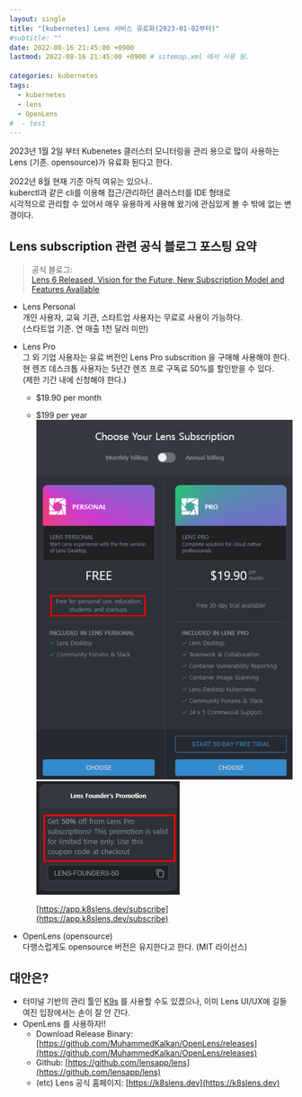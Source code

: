 ```yaml
---
layout: single
title: "[kubernetes] Lens 서비스 유료화(2023-01-02부터)"
#subtitle: ""
date: 2022-08-16 21:45:00 +0900
lastmod: 2022-08-16 21:45:00 +0900 # sitemap.xml 에서 사용 됨. 

categories: kubernetes
tags:
  - kubernetes
  - lens
  - OpenLens
#  - test
---
```


2023년 1월 2일 부터  Kubenetes 클러스터 모니터링을 관리 용으로 많이 사용하는 Lens (기존. opensource)가 유료화 된다고 한다.

2022년 8월 현재 기준 아직 여유는 있으나..  
kuberctl과 같은 cli를 이용해 접근/관리하던 클러스터를 IDE 형태로  
시각적으로 관리할 수 있어서 매우 유용하게 사용해 왔기에 관심있게 볼 수 밖에 없는 변경이다.



## Lens **subscription** 관련 공식 블로그 포스팅 요약

> 공식 블로그:   
> [Lens 6 Released, Vision for the Future, New Subscription Model and Features Available](https://medium.com/k8slens/lens-6-released-vision-for-the-future-new-subscription-model-and-features-available-628ff21fe14a)

- Lens Personal  
  개인 사용자, 교육 기관, 스타트업 사용자는 무료로 사용이 가능하다.  
  (스타트업 기준. 연 매출 1천 달러 미만)

- Lens Pro  
  그 외 기업 사용자는 유료 버전인 Lens Pro subscrition 을 구매해 사용해야 한다.  
  현 렌즈 데스크톱 사용자는 5년간 렌즈 프로 구독료 50%를 할인받을 수 있다.   
  (제한 기간 내에 신청해야 한다.)    

  - $19.90 per month  
  - $199 per year  
    ![subscribe](/assets/img/post/2022-08-16-kubernetes-lens-subscription/1.png)    
    ![discount](/assets/img/post/2022-08-16-kubernetes-lens-subscription/2.png)  
  
    [https://app.k8slens.dev/subscribe](https://app.k8slens.dev/subscribe)

- OpenLens (opensource)  
  다행스럽게도 opensource 버전은 유지한다고 한다. (MIT 라이선스)  
 
  

## 대안은?
- 터미널 기반의 관리 툴인 [K9s](https://k9scli.io/) 를 사용할 수도 있겠으나, 이미 Lens UI/UX에 길들여진 입장에서는 손이 잘 안 간다.
- OpenLens 를 사용하자!!    
  - Download Release Binary: [https://github.com/MuhammedKalkan/OpenLens/releases](https://github.com/MuhammedKalkan/OpenLens/releases)
  - Github: [https://github.com/lensapp/lens](https://github.com/lensapp/lens)
  - (etc) Lens 공식 홈페이지: [https://k8slens.dev](https://k8slens.dev)
